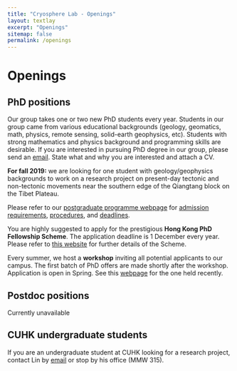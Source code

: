 ```yaml
---
title: "Cryosphere Lab - Openings"
layout: textlay
excerpt: "Openings"
sitemap: false
permalink: /openings
---
```

# Openings 

## PhD positions
Our group takes one or two new PhD students every year. Students in our group came from various educational backgrounds (geology, geomatics, math, physics, remote sensing, solid-earth geophysics, etc). Students with strong mathematics and physics background and programming skills are desirable. If you are interested in pursuing PhD degree in our group, please send an [email](mailto:liulin@cuhk.edu.hk). State what and why you are interested and attach a CV.

**For fall 2019:** we are looking for one student with geology/geophysics backgrounds to work on a research project on present-day tectonic and non-tectonic movements near the southern edge of the Qiangtang block on the Tibet Plateau.

Please refer to our [postgraduate programme webpage](http://www.cuhk.edu.hk/sci/essc/pg_prg.html) for [admission requirements](http://www.cuhk.edu.hk/sci/essc/pg_prg.html#require), [procedures](http://www.cuhk.edu.hk/sci/essc/pg_prg.html#procedure), and [deadlines](http://www.cuhk.edu.hk/sci/essc/pg_prg.html#period).

You are highly suggested to apply for the prestigious **Hong Kong PhD Fellowship Scheme**. The application deadline is 1 December every year. Please refer to [this website](http://www.rgc.edu.hk/hkphd) for further details of the Scheme. 

Every summer, we host a **workshop** inviting all potential applicants to our campus. The first batch of PhD offers are made shortly after the workshop. Application is open in Spring.  See this [webpage](http://www.cuhk.edu.hk/sci/essc/sw2018.html) for the one held recently. 


## Postdoc positions
Currently unavailable


## CUHK undergraduate students
If you are an undergraduate student at CUHK looking for a research project, contact Lin by [email](mailto:liulin@cuhk.edu.hk) or stop by his office (MMW 315). 

<figure>
<!--- <img src="{{ site.url }}{{ site.baseurl }}/images/picpic/Gallery/non_pic.jpg" width="95%">  -->
</figure>

